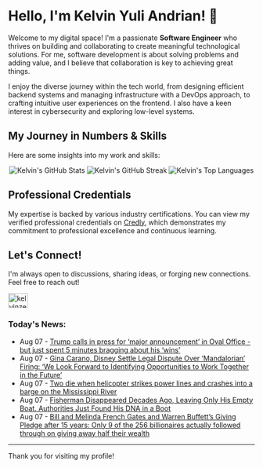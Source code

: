 # Hello, I'm Kelvin Yuli Andrian! 👋

Welcome to my digital space! I'm a passionate **Software Engineer** who thrives on building and collaborating to create meaningful technological solutions. For me, software development is about solving problems and adding value, and I believe that collaboration is key to achieving great things.

I enjoy the diverse journey within the tech world, from designing efficient backend systems and managing infrastructure with a DevOps approach, to crafting intuitive user experiences on the frontend. I also have a keen interest in cybersecurity and exploring low-level systems.

## My Journey in Numbers & Skills

Here are some insights into my work and skills:

<p align="center">
  <img src="https://github-readme-stats.vercel.app/api?username=kelvinzer0&show_icons=true&theme=radical" alt="Kelvin's GitHub Stats" />
  <img src="https://github-readme-streak-stats.herokuapp.com/?user=kelvinzer0&theme=radical" alt="Kelvin's GitHub Streak" />
  <img src="https://github-readme-stats.vercel.app/api/top-langs/?username=kelvinzer0&layout=compact&theme=radical" alt="Kelvin's Top Languages" />
</p>

## Professional Credentials

My expertise is backed by various industry certifications. You can view my verified professional credentials on [Credly](https://www.credly.com/users/kelvin-yuli-andrian/badges), which demonstrates my commitment to professional excellence and continuous learning.

## Let's Connect!

I'm always open to discussions, sharing ideas, or forging new connections. Feel free to reach out!

<p align="left">
    <a href="https://linkedin.com/in/kelvinzero" target="blank"><img align="center" src="https://cdn.jsdelivr.net/npm/simple-icons@3.0.1/icons/linkedin.svg" alt="kelvinzero" height="30" width="40" /></a>
</p>

### Today's News:

<!-- feed start -->
- Aug 07 - [Trump calls in press for ‘major announcement’ in Oval Office - but just spent 5 minutes bragging about his ‘wins’](https://www.yahoo.com/news/articles/trump-holds-major-announcement-oval-204622990.html)
- Aug 07 - [Gina Carano, Disney Settle Legal Dispute Over ‘Mandalorian’ Firing: ‘We Look Forward to Identifying Opportunities to Work Together in the Future’](https://www.yahoo.com/entertainment/articles/gina-carano-disney-settle-legal-205057200.html)
- Aug 07 - [Two die when helicopter strikes power lines and crashes into a barge on the Mississippi River](https://www.yahoo.com/news/videos/two-die-helicopter-strikes-power-203406214.html)
- Aug 07 - [Fisherman Disappeared Decades Ago, Leaving Only His Empty Boat. Authorities Just Found His DNA in a Boot](https://www.yahoo.com/news/articles/fisherman-disappeared-decades-ago-leaving-174330937.html)
- Aug 07 - [Bill and Melinda French Gates and Warren Buffett’s Giving Pledge after 15 years: Only 9 of the 256 billionaires actually followed through on giving away half their wealth](https://www.yahoo.com/news/articles/bill-gates-warren-buffett-giving-171121884.html)
<!-- feed end -->

---

Thank you for visiting my profile!